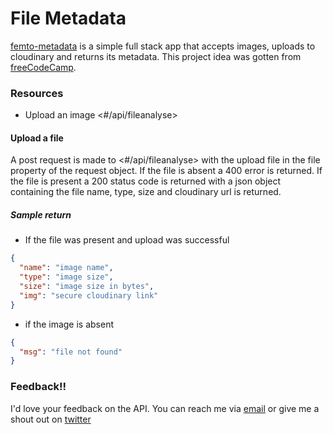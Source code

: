 # File Metadata

[femto-metadata](#) is a simple full stack app that accepts images, uploads to cloudinary and returns its metadata. This project idea was gotten from [freeCodeCamp](https://www.freecodecamp.org/learn/back-end-development-and-apis/back-end-development-and-apis-projects/file-metadata-microservice).

### Resources

- Upload an image <#/api/fileanalyse>

#### Upload a file

A post request is made to <#/api/fileanalyse> with the upload file in the file property of the request object. If the file is absent a 400 error is returned. If the file is present a 200 status code is returned with a json object containing the file name, type, size and cloudinary url is returned.

##### Sample return

- If the file was present and upload was successful

```json
{
  "name": "image name",
  "type": "image size",
  "size": "image size in bytes",
  "img": "secure cloudinary link"
}
```

- if the image is absent

```json
{
  "msg": "file not found"
}
```

### Feedback!!

I'd love your feedback on the API. You can reach me via [email](mailto:chinaemerema@gmail.com) or give me a shout out on [twitter](https://twitter.com/femto_ace?t=nk6ylNm1Zp2l0yiJkCKFeA&s=09)

